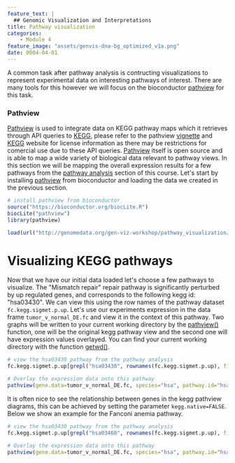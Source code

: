 ```yaml
---
feature_text: |
  ## Genomic Visualization and Interpretations
title: Pathway visualization
categories:
    - Module 4
feature_image: "assets/genvis-dna-bg_optimized_v1a.png"
date: 0004-04-01
---
```


A common task after pathway analysis is contructing visualizations to represent experimental data on interesting pathways of interest. There are many tools for this however we will focus on the bioconductor [pathview](https://bioconductor.org/packages/release/bioc/html/pathview.html) for this task.

### Pathview
[Pathview](https://bioconductor.org/packages/release/bioc/html/pathview.html) is used to integrate data on KEGG pathway maps which it retrieves through API queries to [KEGG](http://www.genome.jp/kegg/), please refer to the pathview [vignette](https://bioconductor.org/packages/release/bioc/vignettes/pathview/inst/doc/pathview.pdf) and [KEGG](http://www.genome.jp/kegg/) website for license information as there may be restrictions for comercial use due to these API queries. [Pathview](https://bioconductor.org/packages/release/bioc/html/pathview.html) itself is open source and is able to map a wide variety of biological data relevant to pathway views. In this section we will be mapping the overall expression results for a few pathways from the [pathway analysis](http://genviz.org/module%203/0008/01/01/pathwayAnalysis/) section of this course. Let's start by installing [pathview](https://bioconductor.org/packages/release/bioc/html/pathview.html) from bioconductor and loading the data we created in the previous section.

```R
# install pathview from bioconductor
source("https://bioconductor.org/biocLite.R")
biocLite("pathview")
library(pathview)

load(url("http://genomedata.org/gen-viz-workshop/pathway_visualization/pathview_Data.RData"))
```

# Visualizing KEGG pathways
Now that we have our initial data loaded let's choose a few pathways to visualize. The "Mismatch repair" repair pathway is significantly perturbed by up regulated genes, and corresponds to the following kegg id: "hsa03430". We can view this using the row names of the pathway dataset `fc.kegg.sigmet.p.up`. Let's use our experiments expression in the data frame `tumor_v_normal_DE.fc` and view it in the context of this pathway. Two graphs will be written to your current working directory by the [pathview()](https://www.rdocumentation.org/packages/pathview/versions/1.12.0/topics/pathview) function, one will be the original kegg pathway view and the second one will have expression values overlayed. You can find your current working directory with the function [getwd()](https://www.rdocumentation.org/packages/base/versions/3.4.1/topics/getwd).

```R
# view the hsa03430 pathway from the pathway analysis
fc.kegg.sigmet.p.up[grepl("hsa03430", rownames(fc.kegg.sigmet.p.up), fixed=TRUE),]

# Overlay the expression data onto this pathway
pathview(gene.data=tumor_v_normal_DE.fc, species="hsa", pathway.id="hsa03430")
```

It is often nice to see the relationship between genes in the kegg pathview diagrams, this can be achieved by setting the parameter `kegg.native=FALSE`. Below we show an example for the Fanconi anemia pathway.

```R
# view the hsa03430 pathway from the pathway analysis
fc.kegg.sigmet.p.up[grepl("hsa03460", rownames(fc.kegg.sigmet.p.up), fixed=TRUE),]

# Overlay the expression data onto this pathway
pathview(gene.data=tumor_v_normal_DE.fc, species="hsa", pathway.id="hsa03460", kegg.native=FALSE)
```
